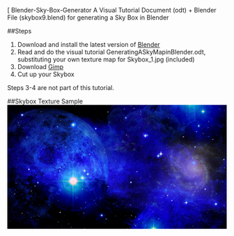 [ Blender-Sky-Box-Generator
A Visual Tutorial Document (odt) + Blender File (skybox9.blend) for generating a Sky Box in Blender

##Steps

1. Download and install the latest version of [Blender](https://www.blender.org/)
2. Read and do the visual tutorial GeneratingASkyMapinBlender.odt, substituting your own texture map for Skybox_1.jpg (included)
3. Download [Gimp](https://www.gimp.org/)
4. Cut up your Skybox

Steps 3-4 are not part of this tutorial.

##Skybox Texture Sample
![skybox](https://github.com/professorf/Blender-Sky-Box-Generator/blob/master/Skybox_1.jpg?raw=true)
